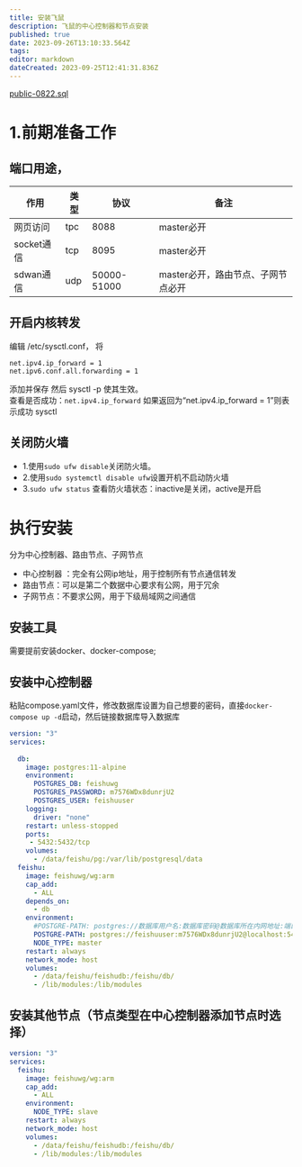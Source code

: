 ```yaml
---
title: 安装飞鼠
description: 飞鼠的中心控制器和节点安装
published: true
date: 2023-09-26T13:10:33.564Z
tags: 
editor: markdown
dateCreated: 2023-09-25T12:41:31.836Z
---
```


[public-0822.sql](/安装入门/安装飞鼠/public-0822.sql "数据库文件")

# 1.前期准备工作
## 端口用途，
| 作用 | 类型 | 协议 | 备注 |
| --- | --- | --- | --- |
|网页访问     |  tpc | 8088        | master必开 |
|socket通信  |	tcp	| 8095        | master必开 |
|sdwan通信   |	udp	| 50000-51000 | master必开，路由节点、子网节点必开|

## 开启内核转发
编辑 /etc/sysctl.conf， 将
```
net.ipv4.ip_forward = 1  
net.ipv6.conf.all.forwarding = 1
```
添加并保存 然后 sysctl -p 使其生效。  
查看是否成功：`net.ipv4.ip_forward`
如果返回为“net.ipv4.ip_forward = 1”则表示成功 sysctl 
## 关闭防火墙
- 1.使用`sudo ufw disable`关闭防火墙。
- 2.使用`sudo systemctl disable ufw`设置开机不启动防火墙
- 3.`sudo ufw status` 查看防火墙状态：inactive是关闭，active是开启

# 执行安装
分为中心控制器、路由节点、子网节点
- 中心控制器 ：完全有公网ip地址，用于控制所有节点通信转发
- 路由节点：可以是第二个数据中心要求有公网，用于冗余
- 子网节点：不要求公网，用于下级局域网之间通信
## 安装工具
需要提前安装docker、docker-compose;
## 安装中心控制器
粘贴compose.yaml文件，修改数据库设置为自己想要的密码，直接`docker-compose up -d`启动，然后链接数据库导入数据库
```yaml
version: "3"
services:
 
  db:
    image: postgres:11-alpine
    environment:
      POSTGRES_DB: feishuwg
      POSTGRES_PASSWORD: m7576WDx8dunrjU2
      POSTGRES_USER: feishuuser
    logging:
      driver: "none"
    restart: unless-stopped
    ports:
     - 5432:5432/tcp 
    volumes:
      - /data/feishu/pg:/var/lib/postgresql/data
  feishu:
    image: feishuwg/wg:arm
    cap_add:
      - ALL
    depends_on:
      - db
    environment:
      #POSTGRE-PATH: postgres://数据库用户名:数据库密码@数据库所在内网地址:端口/库
      POSTGRE-PATH: postgres://feishuuser:m7576WDx8dunrjU2@localhost:5432/feishuwg
      NODE_TYPE: master
    restart: always
    network_mode: host
    volumes:
      - /data/feishu/feishudb:/feishu/db/
      - /lib/modules:/lib/modules
```
## 安装其他节点（节点类型在中心控制器添加节点时选择）
```yaml
version: "3"
services:
  feishu:
    image: feishuwg/wg:arm
    cap_add:
      - ALL
    environment:
      NODE_TYPE: slave
    restart: always
    network_mode: host
    volumes:
      - /data/feishu/feishudb:/feishu/db/
      - /lib/modules:/lib/modules
```